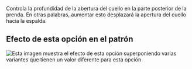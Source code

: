 Controla la profundidad de la abertura del cuello en la parte posterior de la prenda. En otras palabras, aumentar esto desplazará la apertura del cuello hacia la espalda.

## Efecto de esta opción en el patrón

![Esta imagen muestra el efecto de esta opción superponiendo varias variantes que tienen un valor diferente para esta opción](breanna_backneckcutout_sample.svg "Efecto de esta opción en el patrón")
